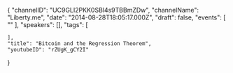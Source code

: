{
    "channelID": "UC9GLI2PKK0SBl4s9TBBmZDw",
    "channelName": "Liberty.me",
    "date": "2014-08-28T18:05:17.000Z",
    "draft": false,
    "events": [
        ""
    ],
    "speakers": [],
    "tags": [



    ],
    "title": "Bitcoin and the Regression Theorem",
    "youtubeID": "rZUgK_gCY2I"
}
